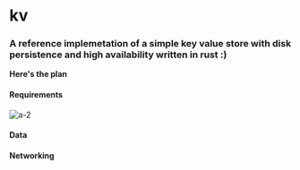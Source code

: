 # kv

### A reference implemetation of a simple key value store with disk persistence and high availability written in rust :)

**Here's the plan**

#### Requirements

![a-2](https://github.com/ashupednekar/kv/assets/25405037/00c328d9-c9b7-497f-b39d-8dcb370e900f)



#### Data



#### Networking

